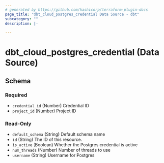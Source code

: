 ```yaml
---
# generated by https://github.com/hashicorp/terraform-plugin-docs
page_title: "dbt_cloud_postgres_credential Data Source - dbt"
subcategory: ""
description: |-
  
---
```


# dbt_cloud_postgres_credential (Data Source)





<!-- schema generated by tfplugindocs -->
## Schema

### Required

- `credential_id` (Number) Credential ID
- `project_id` (Number) Project ID

### Read-Only

- `default_schema` (String) Default schema name
- `id` (String) The ID of this resource.
- `is_active` (Boolean) Whether the Postgres credential is active
- `num_threads` (Number) Number of threads to use
- `username` (String) Username for Postgres


